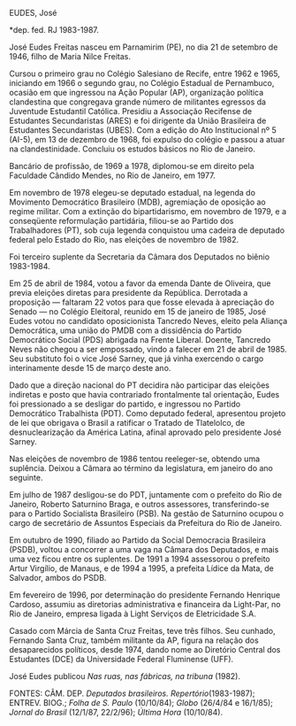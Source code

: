 EUDES, José

\*dep. fed. RJ 1983-1987.

José Eudes Freitas nasceu em Parnamirim (PE), no dia 21 de setembro de
1946, filho de Maria Nilce Freitas.

Cursou o primeiro grau no Colégio Salesiano de Recife, entre 1962 e
1965, iniciando em 1966 o segundo grau, no Colégio Estadual de
Pernambuco, ocasião em que ingressou na Ação Popular (AP), organização
política clandestina que congregava grande número de militantes egressos
da Juventude Estudantil Católica. Presidiu a Associação Recifense de
Estudantes Secundaristas (ARES) e foi dirigente da União Brasileira de
Estudantes Secundaristas (UBES). Com a edição do Ato Institucional nº 5
(AI-5), em 13 de dezembro de 1968, foi expulso do colégio e passou a
atuar na clandestinidade. Concluiu os estudos básicos no Rio de Janeiro.

Bancário de profissão, de 1969 a 1978, diplomou-se em direito pela
Faculdade Cândido Mendes, no Rio de Janeiro, em 1977.

Em novembro de 1978 elegeu-se deputado estadual, na legenda do Movimento
Democrático Brasileiro (MDB), agremiação de oposição ao regime militar.
Com a extinção do bipartidarismo, em novembro de 1979, e a conseqüente
reformulação partidária, filiou-se ao Partido dos Trabalhadores (PT),
sob cuja legenda conquistou uma cadeira de deputado federal pelo Estado
do Rio, nas eleições de novembro de 1982.

Foi terceiro suplente da Secretaria da Câmara dos Deputados no biênio
1983-1984.

Em 25 de abril de 1984, votou a favor da emenda Dante de Oliveira, que
previa eleições diretas para presidente da República. Derrotada a
proposição — faltaram 22 votos para que fosse elevada à apreciação do
Senado — no Colégio Eleitoral, reunido em 15 de janeiro de 1985, José
Eudes votou no candidato oposicionista Tancredo Neves, eleito pela
Aliança Democrática, uma união do PMDB com a dissidência do Partido
Democrático Social (PDS) abrigada na Frente Liberal. Doente, Tancredo
Neves não chegou a ser empossado, vindo a falecer em 21 de abril de
1985. Seu substituto foi o vice José Sarney, que já vinha exercendo o
cargo interinamente desde 15 de março deste ano.

Dado que a direção nacional do PT decidira não participar das eleições
indiretas e posto que havia contrariado frontalmente tal orientação,
Eudes foi pressionado a se desligar do partido, e ingressou no Partido
Democrático Trabalhista (PDT). Como deputado federal, apresentou projeto
de lei que obrigava o Brasil a ratificar o Tratado de Tlatelolco, de
desnuclearização da América Latina, afinal aprovado pelo presidente José
Sarney.

Nas eleições de novembro de 1986 tentou reeleger-se, obtendo uma
suplência. Deixou a Câmara ao término da legislatura, em janeiro do ano
seguinte.

Em julho de 1987 desligou-se do PDT, juntamente com o prefeito do Rio de
Janeiro, Roberto Saturnino Braga, e outros assessores, transferindo-se
para o Partido Socialista Brasileiro (PSB). Na gestão de Saturnino
ocupou o cargo de secretário de Assuntos Especiais da Prefeitura do Rio
de Janeiro.

Em outubro de 1990, filiado ao Partido da Social Democracia Brasileira
(PSDB), voltou a concorrer a uma vaga na Câmara dos Deputados, e mais
uma vez ficou entre os suplentes. De 1991 a 1994 assessorou o prefeito
Artur Virgílio, de Manaus, e de 1994 a 1995, a prefeita Lídice da Mata,
de Salvador, ambos do PSDB.

Em fevereiro de 1996, por determinação do presidente Fernando Henrique
Cardoso, assumiu as diretorias administrativa e financeira da Light-Par,
no Rio de Janeiro, empresa ligada à Light Serviços de Eletricidade S.A.

Casado com Márcia de Santa Cruz Freitas, teve três filhos. Seu cunhado,
Fernando Santa Cruz, também militante da AP, figura na relação dos
desaparecidos políticos, desde 1974, dando nome ao Diretório Central dos
Estudantes (DCE) da Universidade Federal Fluminense (UFF).

José Eudes publicou *Nas ruas, nas fábricas, na tribuna* (1982).

FONTES: CÂM. DEP. *Deputados brasileiros. Repertório*(1983-1987);
ENTREV. BIOG.; *Folha de S. Paulo* (10/10/84); *Globo* (26/4/84 e
16/1/85); *Jornal do Brasil* (12/1/87, 22/2/96); *Última Hora*
(10/10/84).

 

